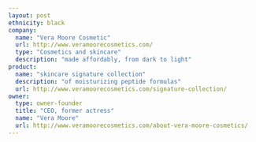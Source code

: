 ```yaml
---
layout: post
ethnicity: black
company:
  name: "Vera Moore Cosmetic"
  url: http://www.veramoorecosmetics.com/
  type: "Cosmetics and skincare"
  description: "made affordably, from dark to light"
product:
  name: "skincare signature collection"
  description: "of moisturizing peptide formulas"
  url: http://www.veramoorecosmetics.com/signature-collection/
owner:
  type: owner-founder
  title: "CEO, former actress"
  name: "Vera Moore"
  url: http://www.veramoorecosmetics.com/about-vera-moore-cosmetics/
---
```

